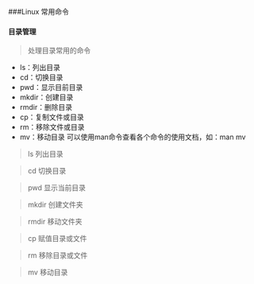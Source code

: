 ###Linux 常用命令
#### 目录管理
> 处理目录常用的命令
- ls：列出目录
- cd：切换目录
- pwd：显示目前目录
- mkdir：创建目录
- rmdir：删除目录
- cp：复制文件或目录
- rm：移除文件或目录
- mv：移动目录
可以使用man命令查看各个命令的使用文档，如：man mv

>ls 列出目录

>cd 切换目录

>pwd 显示当前目录

>mkdir 创建文件夹

>rmdir 移动文件夹

>cp 赋值目录或文件

>rm 移除目录或文件

>mv 移动目录 

